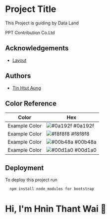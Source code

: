 
# Project Title

This Project is guiding by Data Land

PPT Contribution Co.Ltd
## Acknowledgements

 - [Layout](https://awesomeopensource.com/project/elangosundar/awesome-README-templates)
 
 


## Authors

- [Tin Htut Aung](https://www.github.com/octokatherine)

## Color Reference

| Color             | Hex                                                                |
| ----------------- | ------------------------------------------------------------------ |
| Example Color | ![#0a192f](https://via.placeholder.com/10/0a192f?text=+) #0a192f |
| Example Color | ![#f8f8f8](https://via.placeholder.com/10/f8f8f8?text=+) #f8f8f8 |
| Example Color | ![#00b48a](https://via.placeholder.com/10/00b48a?text=+) #00b48a |
| Example Color | ![#00d1a0](https://via.placeholder.com/10/00b48a?text=+) #00d1a0 |


## Deployment

To deploy this project run

```bash
  npm install node_modules for bootstrap
```


# Hi, I'm Hnin Thant Wai 👋


